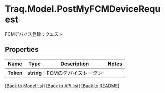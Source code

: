 # Traq.Model.PostMyFCMDeviceRequest
FCMデバイス登録リクエスト

## Properties

Name | Type | Description | Notes
------------ | ------------- | ------------- | -------------
**Token** | **string** | FCMのデバイストークン | 

[[Back to Model list]](../../README.md#documentation-for-models) [[Back to API list]](../../README.md#documentation-for-api-endpoints) [[Back to README]](../../README.md)

